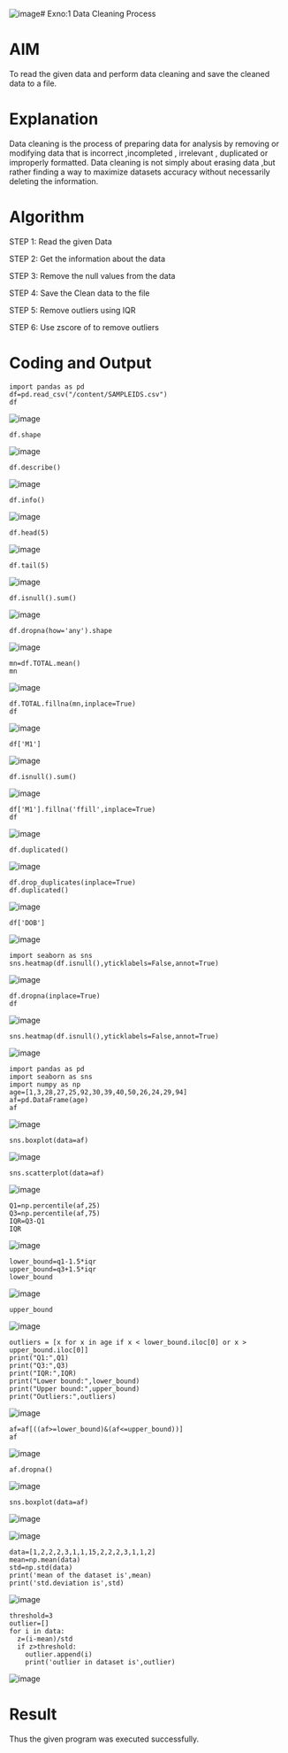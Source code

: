 ![image](https://github.com/user-attachments/assets/b631ba77-29a2-4d53-9d75-186eebbdc4fd)# Exno:1
Data Cleaning Process

# AIM
To read the given data and perform data cleaning and save the cleaned data to a file.

# Explanation
Data cleaning is the process of preparing data for analysis by removing or modifying data that is incorrect ,incompleted , irrelevant , duplicated or improperly formatted. Data cleaning is not simply about erasing data ,but rather finding a way to maximize datasets accuracy without necessarily deleting the information.

# Algorithm
STEP 1: Read the given Data

STEP 2: Get the information about the data

STEP 3: Remove the null values from the data

STEP 4: Save the Clean data to the file

STEP 5: Remove outliers using IQR

STEP 6: Use zscore of to remove outliers

# Coding and Output
```
import pandas as pd
df=pd.read_csv("/content/SAMPLEIDS.csv")
df
```
![image](https://github.com/user-attachments/assets/b897a009-b523-4c01-9b9d-64609d5100b8)

```
df.shape
```
![image](https://github.com/user-attachments/assets/69a614c2-43c2-49f3-9c09-3030f472c4e7)

```
df.describe()
```
![image](https://github.com/user-attachments/assets/17aad8ea-9ee8-4cdb-b807-9f2dea3fc5e3)

```
df.info()
```
![image](https://github.com/user-attachments/assets/98ab7564-a0f6-4e94-9060-483e0d249a63)
```
df.head(5)
```
![image](https://github.com/user-attachments/assets/6f6cae3c-ca17-4ae5-b4d3-5e18a0e2c9d6)
```
df.tail(5)
```
![image](https://github.com/user-attachments/assets/8fa955ca-75e9-46e6-aca6-93ba6acdc9af)
```
df.isnull().sum()
```
![image](https://github.com/user-attachments/assets/650a621b-e7ee-492d-9ee7-f08a4e9251d7)
```
df.dropna(how='any').shape
```
![image](https://github.com/user-attachments/assets/c5798044-47c3-48d8-aa6d-d9a008999582)
```
mn=df.TOTAL.mean()
mn
```
![image](https://github.com/user-attachments/assets/e82d9c38-059f-48ab-bd5e-7876307f26fe)
```
df.TOTAL.fillna(mn,inplace=True)
df
```
![image](https://github.com/user-attachments/assets/dd6f3849-0dcb-483e-8cfd-7aacc2172e9c)
```
df['M1']
```
![image](https://github.com/user-attachments/assets/4de60bdb-f2d9-40e0-b204-0ba1e28939dc)
```
df.isnull().sum()
```
![image](https://github.com/user-attachments/assets/2c6397e9-fc19-4224-a2ad-2de07b24a749)

```
df['M1'].fillna('ffill',inplace=True)
df
```
![image](https://github.com/user-attachments/assets/d4c2b7ff-2a2a-47fb-8a74-c56c001b4866)
```
df.duplicated()
```
![image](https://github.com/user-attachments/assets/79781e27-b1d1-4385-b998-1e6372c15c25)
```
df.drop_duplicates(inplace=True)
df.duplicated()
```
![image](https://github.com/user-attachments/assets/2746da78-059f-4bc9-ae5f-93a19cf40e93)
```
df['DOB']
```
![image](https://github.com/user-attachments/assets/5233cd4f-f3c5-46b0-9fad-8b06d26afb2c)
```
import seaborn as sns
sns.heatmap(df.isnull(),yticklabels=False,annot=True)
```
![image](https://github.com/user-attachments/assets/40deaf35-a80b-4fac-b09b-5734cf7490ac)
```
df.dropna(inplace=True)
df
```
![image](https://github.com/user-attachments/assets/055814a3-bb00-4013-b5df-b083a2b93277)
```
sns.heatmap(df.isnull(),yticklabels=False,annot=True)
```
![image](https://github.com/user-attachments/assets/554c7fd9-7709-42ed-9311-88b4e451aef7)
```
import pandas as pd
import seaborn as sns
import numpy as np
age=[1,3,28,27,25,92,30,39,40,50,26,24,29,94]
af=pd.DataFrame(age)
af
```
![image](https://github.com/user-attachments/assets/b6c13c25-8cee-4f63-b9d9-afca76312904)
```
sns.boxplot(data=af)
```
![image](https://github.com/user-attachments/assets/f028442f-2de8-4315-be71-7b5b140cc66a)
```
sns.scatterplot(data=af)
```
![image](https://github.com/user-attachments/assets/54774885-e57c-4537-a088-973a340d99be)
```
Q1=np.percentile(af,25)
Q3=np.percentile(af,75)
IQR=Q3-Q1
IQR
```
![image](https://github.com/user-attachments/assets/515bd50d-484b-4137-aa6a-d1ef91116391)

```
lower_bound=q1-1.5*iqr
upper_bound=q3+1.5*iqr
lower_bound
```
![image](https://github.com/user-attachments/assets/d98bcdb4-1310-4316-a6f4-28aa1b563ed1)
```
upper_bound
```
![image](https://github.com/user-attachments/assets/5437648b-c7b1-428d-b43c-46c2aee2b453)
```
outliers = [x for x in age if x < lower_bound.iloc[0] or x > upper_bound.iloc[0]]
print("Q1:",Q1)
print("Q3:",Q3)
print("IQR:",IQR)
print("Lower bound:",lower_bound)
print("Upper bound:",upper_bound)
print("Outliers:",outliers)
```
![image](https://github.com/user-attachments/assets/126e1236-0713-4903-8452-8d46a8db2179)
```
af=af[((af>=lower_bound)&(af<=upper_bound))]
af
```
![image](https://github.com/user-attachments/assets/31a6cb79-f05a-4f96-aeaf-3d739d53ff56)
```
af.dropna()
```
![image](https://github.com/user-attachments/assets/fc949cea-653a-4397-b283-36c30a84e9e0)
```
sns.boxplot(data=af)
```
![image](https://github.com/user-attachments/assets/be5b0b44-0e4d-44b5-b34f-dbbd65897a29)

![image](https://github.com/user-attachments/assets/825b257c-6ec2-4553-b2ac-5e1c2b8e186e)
```
data=[1,2,2,2,3,1,1,15,2,2,2,3,1,1,2]
mean=np.mean(data)
std=np.std(data)
print('mean of the dataset is',mean)
print('std.deviation is',std)
```
![image](https://github.com/user-attachments/assets/72e80852-a9bf-48a4-95e3-d6b7677a2264)
```
threshold=3
outlier=[]
for i in data:
  z=(i-mean)/std
  if z>threshold:
    outlier.append(i)
    print('outlier in dataset is',outlier)
```
![image](https://github.com/user-attachments/assets/aeb8219a-f21e-4737-b11b-ffe6367b5984)

# Result

Thus the given program was  executed successfully.
